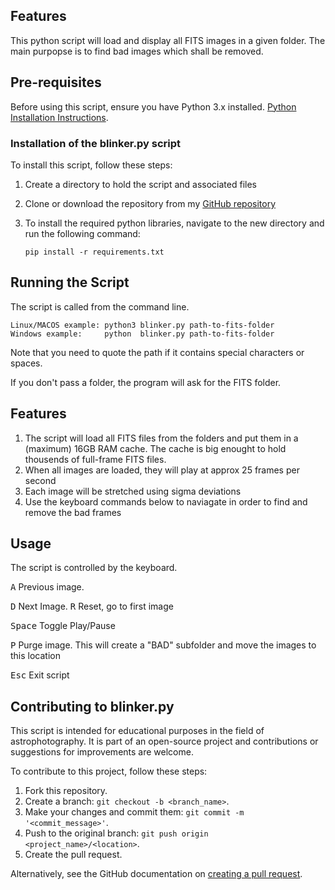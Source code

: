 

## **Features**

This python script will load and display all FITS images in a given folder. The main purpopse is to find bad images which shall be removed.


## **Pre-requisites**

Before using this script, ensure you have Python 3.x installed. [Python Installation Instructions](https://python.land/installing-python).   

### **Installation of the blinker.py script**

To install this script, follow these steps:

1. Create a directory to hold the script and associated files

2. Clone or download the repository from my [GitHub repository](https://github.com/photon1503/blinker)

3. To install the required python libraries, navigate to the new directory and run the following command:   

    `pip install -r requirements.txt`


## **Running the Script**

The script is called from the command line. 

    Linux/MACOS example: python3 blinker.py path-to-fits-folder
    Windows example:     python  blinker.py path-to-fits-folder

Note that you need to quote the path if it contains special characters or spaces.

If you don't pass a folder, the program will ask for the FITS folder.

## Features

1. The script will load all FITS files from the folders and put them in a (maximum) 16GB RAM cache. The cache is big enought to hold thousends of full-frame FITS files.
2. When all images are loaded, they will play at approx 25 frames per second
3. Each image will be stretched using sigma deviations
4. Use the keyboard commands below to naviagate in order to find and remove the bad frames

## Usage

The script is controlled by the keyboard.

 <kbd>A</kbd> Previous image. 

 <kbd>D</kbd> Next Image. 
  <kbd>R</kbd> Reset, go to first image

 <kbd>Space</kbd> Toggle Play/Pause

 <kbd>P</kbd> Purge image. This will create a "BAD" subfolder and move the images to this location
 
 <kbd>Esc</kbd> Exit script

## **Contributing to blinker.py**

This script is intended for educational purposes in the field of astrophotography. It is part of an open-source project and contributions or suggestions for improvements are welcome.

To contribute to this project, follow these steps:

1. Fork this repository.
2. Create a branch: `git checkout -b <branch_name>`.
3. Make your changes and commit them: `git commit -m '<commit_message>'`.
4. Push to the original branch: `git push origin <project_name>/<location>`.
5. Create the pull request.

Alternatively, see the GitHub documentation on [creating a pull request](https://docs.github.com/en/github/collaborating-with-issues-and-pull-requests/creating-a-pull-request).
